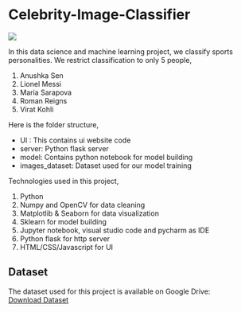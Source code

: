 # Celebrity-Image-Classifier
![](ui_snapshot.jpg)

In this data science and machine learning project, we classify sports personalities. We restrict classification to only 5 people,
1) Anushka Sen
2) Lionel Messi
3) Maria Sarapova
4) Roman Reigns
5) Virat Kohli

Here is the folder structure,
* UI : This contains ui website code 
* server: Python flask server
* model: Contains python notebook for model building
* images_dataset: Dataset used for our model training

Technologies used in this project,
1. Python
2. Numpy and OpenCV for data cleaning
3. Matplotlib & Seaborn for data visualization
4. Sklearn for model building
5. Jupyter notebook, visual studio code and pycharm as IDE
6. Python flask for http server
7. HTML/CSS/Javascript for UI

## Dataset
The dataset used for this project is available on Google Drive:  
[Download Dataset](https://drive.google.com/drive/folders/1ES_q36wMTll1JJGfZ4C9Nwrvo_K4hHwL?usp=drive_link)
